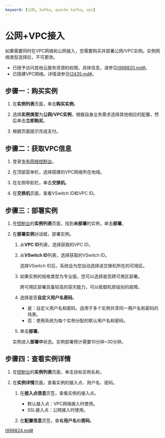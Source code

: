 ```yaml
---
keyword: [公网, kafka, apache kafka, vpc]
---
```


# 公网+VPC接入

如果需要同时在VPC网络和公网接入，您需要购买并部署公网/VPC实例。实例网络类型选择后，不可更改。

-   已授予访问其他云服务资源的权限。具体信息，请参见[t998820.md\#](/cn.zh-CN/快速入门/步骤一：获取访问授权.md)。
-   已搭建VPC网络。详情请参见[t2435.md\#](/cn.zh-CN/专有网络和交换机/使用专有网络.md)。

## 步骤一：购买实例

1.  在**实例列表**页面，单击**购买实例**。

2.  选择**实例类型**为**公网/VPC实例**，根据自身业务需求选择其他相应的配置，然后单击**立即购买**。

3.  根据页面提示完成支付。


## 步骤二：获取VPC信息

1.  登录[专有网络控制台](https://vpcnext.console.aliyun.com/)。

2.  在顶部菜单栏，选择搭建的VPC网络所在地域。

3.  在左侧导航栏，单击**交换机**。

4.  在**交换机**页面，查看VSwitch ID和VPC ID。


## 步骤三：部署实例

1.  在[控制台](https://kafka.console.aliyun.com/?spm=a2c4g.11186623.2.22.6bf72638IfKzDm)的**实例列表**页面，找到**未部署**的实例，单击**部署**。

2.  在**部署实例**对话框，部署实例。

    1.  从**VPC ID**列表，选择获取的VPC ID。

    2.  从**VSwitch ID**列表，选择获取的VSwitch ID。

        选择VSwitch ID后，系统会为您自动选择该交换机所在的可用区。

    3.  如果实例的规格类型为专业版，您可以选择是否跨可用区部署。

        跨可用区部署具备较高的容灾能力，可以抵御机房级别的故障。

    4.  选择是否**自定义用户名密码**。

        -   是：自定义用户名和密码，适用于多个实例共享同一用户名和密码的场景。
        -   否：使用系统为每个实例分配的默认用户名和密码。
    5.  单击**部署**。

    实例进入**部署中**状态。实例部署预计需要10分钟~30分钟。


## 步骤四：查看实例详情

1.  在[控制台](https://kafka.console.aliyun.com/?spm=a2c4g.11186623.2.22.6bf72638IfKzDm)的**实例列表**页面，单击目标实例名称。

2.  在**实例详情**页面，查看实例的接入点、用户名、密码。

    1.  在**接入点信息**页签，查看实例的接入点。

        -   默认接入点：VPC网络接入时使用。
        -   SSL接入点：公网接入时使用。
    2.  在**配置信息**页签，查看**用户名**和**密码**。


[t998824.md\#](/cn.zh-CN/快速入门/步骤三：创建资源.md)


